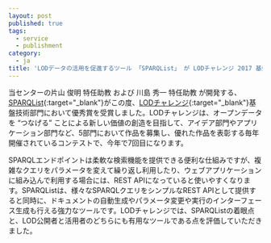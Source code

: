 ```yaml
---
layout: post
published: true
tags:
  - service
  - publishment
category:
  - ja
title: 'LODデータの活用を促進するツール 「SPARQList」 が LODチャレンジ 2017 基盤技術部門で優秀賞を受賞しました'
---
```

当センターの片山 俊明 特任助教 および 川島 秀一 特任助教 が開発する、[SPARQList](http://idea.linkdata.org/idea/idea1s2461i){:target="_blank"}がこの度、[LODチャレンジ](http://2017.lodc.jp/){:target="_blank"}基盤技術部門において優秀賞を受賞しました。LODチャレンジは、オープンデータを “つなげる” ことによる新しい価値の創造を目指して、アイデア部門やアプリケーション部門など、5部門において作品を募集し、優れた作品を表彰する毎年開催されているコンテストで、今年で7回目になります。
 
SPARQLエンドポイントは柔軟な検索機能を提供できる便利な仕組みですが、複雑なクエリをパラメータを変えて繰り返し利用したり、ウェブアプリケーションに組み込んで利用する場合には、REST APIになっていると使いやすくなります。SPARQListは、様々なSPARQLクエリをシンプルなREST APIとして提供すると同時に、ドキュメントの自動生成やパラメータ変更や実行のインターフェース生成も行える強力なツールです。LODチャレンジでは、SPARQListの着眼点と、LOD公開者と活用者のどちらにも有用なツールである点を評価していただきました。